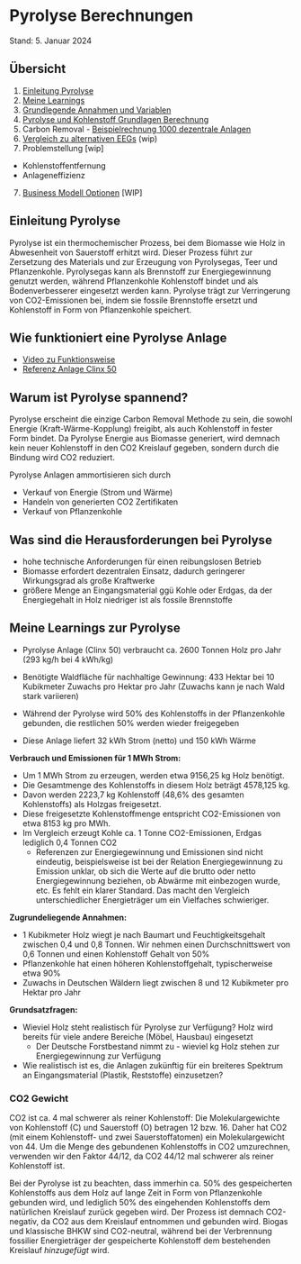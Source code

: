 # Pyrolyse Berechnungen #

Stand: 5. Januar 2024


## Übersicht ##
1. [Einleitung Pyrolyse](./README.md#einleitung-pyrolyse)
2. [Meine Learnings](./README.md#meine-learnings-zur-pyrolyse)
2. [Grundlegende Annahmen und Variablen](./annahmen_und_variablen.md)
3. [Pyrolyse und Kohlenstoff Grundlagen Berechnung](./pyrolyse_de.md)
4. Carbon Removal - [Beispielrechnung 1000 dezentrale Anlagen](./beispielrechnung_1000_anlagen.md)
5. [Vergleich zu alternativen EEGs](./alternative_eegs.md) (wip)
6. Problemstellung [wip]
- Kohlenstoffentfernung
- Anlageneffizienz
7. [Business Modell Optionen](./business_modell_optionen.md) [WIP]


## Einleitung Pyrolyse ##
Pyrolyse ist ein thermochemischer Prozess, bei dem Biomasse wie Holz in Abwesenheit von Sauerstoff erhitzt wird. Dieser Prozess führt zur Zersetzung des Materials und zur Erzeugung von Pyrolysegas, Teer und Pflanzenkohle. Pyrolysegas kann als Brennstoff zur Energiegewinnung genutzt werden, während Pflanzenkohle Kohlenstoff bindet und als Bodenverbesserer eingesetzt werden kann. Pyrolyse trägt zur Verringerung von CO2-Emissionen bei, indem sie fossile Brennstoffe ersetzt und Kohlenstoff in Form von Pflanzenkohle speichert.

## Wie funktioniert eine Pyrolyse Anlage ##

- [Video zu Funktionsweise](https://youtu.be/BOpEtUhSWm0)
- [Referenz Anlage Clinx 50](https://pyro-power.com/pyro-clinx-system/)

## Warum ist Pyrolyse spannend? ##

Pyrolyse erscheint die einzige Carbon Removal Methode zu sein, die sowohl Energie (Kraft-Wärme-Kopplung) freigibt, als auch Kohlenstoff in fester Form bindet. Da Pyrolyse Energie aus Biomasse generiert, wird demnach kein neuer Kohlenstoff in den CO2 Kreislauf gegeben, sondern durch die Bindung wird CO2 reduziert.

Pyrolyse Anlagen ammortisieren sich durch
- Verkauf von Energie (Strom und Wärme)
- Handeln von generierten CO2 Zertifikaten
- Verkauf von Pflanzenkohle

## Was sind die Herausforderungen bei Pyrolyse  ##

- hohe technische Anforderungen für einen reibungslosen Betrieb
- Biomasse erfordert dezentralen Einsatz, dadurch geringerer Wirkungsgrad als große Kraftwerke
- größere Menge an Eingangsmaterial ggü Kohle oder Erdgas, da der Energiegehalt in Holz niedriger ist als fossile Brennstoffe

## Meine Learnings zur Pyrolyse ##

- Pyrolyse Anlage (Clinx 50) verbraucht ca. 2600 Tonnen Holz pro Jahr (293 kg/h bei 4 kWh/kg)
- Benötigte Waldfläche für nachhaltige Gewinnung: 433 Hektar bei 10 Kubikmeter Zuwachs pro Hektar pro Jahr (Zuwachs kann je nach Wald stark variieren)

- Während der Pyrolyse wird 50% des Kohlenstoffs in der Pflanzenkohle gebunden, die restlichen 50% werden wieder freigegeben
- Diese Anlage liefert 32 kWh Strom (netto) und 150 kWh Wärme

**Verbrauch und Emissionen für 1 MWh Strom:**
- Um 1 MWh Strom zu erzeugen, werden etwa 9156,25 kg Holz benötigt.
- Die Gesamtmenge des Kohlenstoffs in diesem Holz beträgt 4578,125 kg.
- Davon werden 2223,7 kg Kohlenstoff (48,6% des gesamten Kohlenstoffs) als Holzgas freigesetzt.
- Diese freigesetzte Kohlenstoffmenge entspricht CO2-Emissionen von etwa 8153 kg pro MWh.
- Im Vergleich erzeugt Kohle ca. 1 Tonne CO2-Emissionen, Erdgas lediglich 0,4 Tonnen CO2
  - Referenzen zur Energiegewinnung und Emissionen sind nicht eindeutig, beispielsweise ist bei der Relation Energiegewinnung zu Emission unklar, ob sich die Werte auf die brutto oder netto Energiegewinnung beziehen, ob Abwärme mit einbezogen wurde, etc. Es fehlt ein klarer Standard. Das macht den Vergleich unterschiedlicher Energieträger um ein Vielfaches schwieriger.


**Zugrundeliegende Annahmen:**
- 1 Kubikmeter Holz wiegt je nach Baumart und Feuchtigkeitsgehalt zwischen 0,4 und 0,8 Tonnen. Wir nehmen einen Durchschnittswert von 0,6 Tonnen und einen Kohlenstoff Gehalt von 50%
- Pflanzenkohle hat einen höheren Kohlenstoffgehalt, typischerweise etwa 90%
- Zuwachs in Deutschen Wäldern liegt zwischen 8 und 12 Kubikmeter pro Hektar pro Jahr

**Grundsatzfragen:**
- Wieviel Holz steht realistisch für Pyrolyse zur Verfügung? Holz wird bereits für viele andere Bereiche (Möbel, Hausbau) eingesetzt
  - Der Deutsche Forstbestand nimmt zu - wieviel kg Holz stehen zur Energiegewinnung zur Verfügung
- Wie realistisch ist es, die Anlagen zukünftig für ein breiteres Spektrum an Eingangsmaterial (Plastik, Reststoffe) einzusetzen?


### CO2 Gewicht ###
CO2 ist ca. 4 mal schwerer als reiner Kohlenstoff: Die Molekulargewichte von Kohlenstoff (C) und Sauerstoff (O) betragen 12 bzw. 16. Daher hat CO2 (mit einem Kohlenstoff- und zwei Sauerstoffatomen) ein Molekulargewicht von 44. Um die Menge des gebundenen Kohlenstoffs in CO2 umzurechnen, verwenden wir den Faktor 44/12, da CO2 44/12 mal schwerer als reiner Kohlenstoff ist.




Bei der Pyrolyse ist zu beachten, dass immerhin ca. 50% des gespeicherten Kohlenstoffs aus dem Holz auf lange Zeit in Form von Pflanzenkohle gebunden wird, und lediglich 50% des eingehenden Kohlenstoffs dem natürlichen Kreislauf zurück gegeben wird. Der Prozess ist demnach CO2-negativ, da CO2 aus dem Kreislauf entnommen und gebunden wird. Biogas und klassische BHKW sind CO2-neutral, während bei der Verbrennung fossilier Energieträger der gespeicherte Kohlenstoff dem bestehenden Kreislauf _hinzugefügt_ wird.

